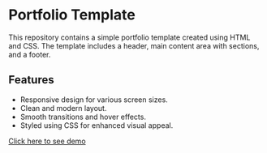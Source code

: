 # Portfolio Template

This repository contains a simple portfolio template created using HTML and CSS. The template includes a header, main content area with sections, and a footer.

## Features

- Responsive design for various screen sizes.
- Clean and modern layout.
- Smooth transitions and hover effects.
- Styled using CSS for enhanced visual appeal.




[Click here to see demo](http://127.0.0.1:5500/Portfolio/index.html)







